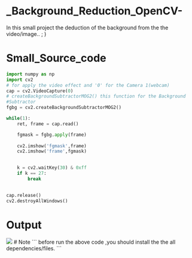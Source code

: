 # _Background_Reduction_OpenCV-
In this small project the deduction of the background from the the video/image.. ; )

# Small_Source_code
```py
import numpy as np
import cv2
# for apply the video effect and '0' for the Camera 1(webcam)
cap = cv2.VideoCapture(0)
# createBackgroundSubtractorMOG2() this function for the Background
#Subtractor
fgbg = cv2.createBackgroundSubtractorMOG2()

while(1):
    ret, frame = cap.read()

    fgmask = fgbg.apply(frame)
 
    cv2.imshow('fgmask',frame)
    cv2.imshow('frame',fgmask)

    
    k = cv2.waitKey(30) & 0xff
    if k == 27:
        break
    

cap.release()
cv2.destroyAllWindows()
```
# Output
<img src='https://i.imgur.com/o1sPi5M.png' />
# Note
```
before run the above code ,you should  install the the all dependencies/files.
```
